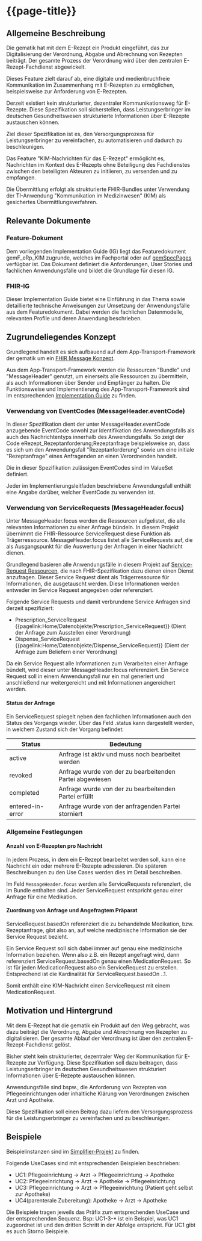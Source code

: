 # {{page-title}}

## Allgemeine Beschreibung

Die gematik hat mit dem E-Rezept ein Produkt eingeführt, das zur Digitalisierung der Verordnung, Abgabe und Abrechnung von Rezepten beiträgt. Der gesamte Prozess der Verordnung wird über den zentralen E-Rezept-Fachdienst abgewickelt.

Dieses Feature zielt darauf ab, eine digitale und medienbruchfreie Kommunikation im Zusammenhang mit E-Rezepten zu ermöglichen, beispielsweise zur Anforderung von E-Rezepten.

Derzeit existiert kein strukturierter, dezentraler Kommunikationsweg für E-Rezepte. Diese Spezifikation soll sicherstellen, dass Leistungserbringer im deutschen Gesundheitswesen strukturierte Informationen über E-Rezepte austauschen können.

Ziel dieser Spezifikation ist es, den Versorgungsprozess für Leistungserbringer zu vereinfachen, zu automatisieren und dadurch zu beschleunigen.

Das Feature "KIM-Nachrichten für das E-Rezept" ermöglicht es, Nachrichten im Kontext des E-Rezepts ohne Beteiligung des Fachdienstes zwischen den beteiligten Akteuren zu initiieren, zu versenden und zu empfangen. 

Die Übermittlung erfolgt als strukturierte FHIR-Bundles unter Verwendung der TI-Anwendung "Kommunikation im Medizinwesen" (KIM) als gesichertes Übermittlungsverfahren.

## Relevante Dokumente

### Feature-Dokument
Dem vorliegenden Implementation Guide (IG) liegt das Featuredokument gemF_eRp_KIM zugrunde, welches im Fachportal oder auf [gemSpecPages](https://gemspec.gematik.de/) verfügbar ist. Das Dokument definiert die Anforderungen, User Stories und fachlichen Anwendungsfälle und bildet die Grundlage für diesen IG.

### FHIR-IG
Dieser Implementation Guide bietet eine Einführung in das Thema sowie detaillierte technische Anweisungen zur Umsetzung der Anwendungsfälle aus dem Featuredokument. Dabei werden die fachlichen Datenmodelle, relevanten Profile und deren Anwendung beschrieben.

## Zugrundeliegendes Konzept

Grundlegend handelt es sich aufbauend auf dem App-Transport-Framework der gematik um ein [FHIR Message Konzept](https://www.hl7.org/fhir/messaging.html).

Aus dem App-Transport-Framework werden die Ressourcen "Bundle" und "MessageHeader" genutzt, um einerseits alle Ressourcen zu übermitteln, als auch Informationen über Sender und Empfänger zu halten. Die Funktionsweise und Implementierung des App-Transport-Framework sind im entsprechenden [Implementation Guide](https://simplifier.net/app-transport-framework/~guides) zu finden.


### Verwendung von EventCodes (MessageHeader.eventCode)

In dieser Spezifikation dient der unter MessageHeader.eventCode anzugebende EventCode sowohl zur Identifikation des Anwendungsfalls als auch des Nachrichtentyps innerhalb des Anwendungsfalls. So zeigt der Code eRezept_Rezeptanforderung;Rezeptanfrage beispielsweise an, dass es sich um den Anwendungsfall "Rezeptanforderung" sowie um eine initiale "Rezeptanfrage" eines Anfragenden an einen Verordnenden handelt.

Die in dieser Spezifikation zulässigen EventCodes sind im ValueSet definiert.

Jeder im Implementierungsleitfaden beschriebene Anwendungsfall enthält eine Angabe darüber, welcher EventCode zu verwenden ist.

### Verwendung von ServiceRequests (MessageHeader.focus)

Unter MessageHeader.focus werden die Ressourcen aufgelistet, die alle relevanten Informationen zu einer Anfrage bündeln. In diesem Projekt übernimmt die FHIR-Ressource ServiceRequest diese Funktion als Trägerressource. MessageHeader.focus listet alle ServiceRequests auf, die als Ausgangspunkt für die Auswertung der Anfragen in einer Nachricht dienen.




Grundlegend basieren alle Anwendungsfälle in diesem Projekt auf [Service-Request Ressourcen](http://hl7.org/fhir/R4/servicerequest.html), die nach FHIR-Spezifikation dazu dienen einen Dienst anzufragen. Dieser Service Request dient als Trägerressource für Informationen, die ausgetauscht werden. Diese Informationen werden entweder im Service Request angegeben oder referenziert.

Folgende Service Requests und damit verbrundene Service Anfragen sind derzeit spezifiziert:

* Prescription_ServiceRequest {{pagelink:Home/Datenobjekte/Prescription_ServiceRequest}} (Dient der Anfrage zum Ausstellen einer Verordnung)
* Dispense_ServiceRequest {{pagelink:Home/Datenobjekte/Dispense_ServiceRequest}} (Dient der Anfrage zum Beliefern einer Verordnung)

Da ein Service Request alle Informationen zum Verarbeiten einer Anfrage bündelt, wird dieser unter MessageHeader.focus referenziert.
Ein Service Request soll in einem Anwendungsfall nur ein mal generiert und anschließend nur weitergereicht und mit Informationen angereichert werden.

#### Status der Anfrage

Ein ServiceRequest spiegelt neben den fachlichen Informationen auch den Status des Vorgangs wieder. Über das Feld .status kann dargestellt werden, in welchem Zustand sich der Vorgang befindet:

| Status           | Bedeutung                                                |
| ---------------- | -------------------------------------------------------- |
| active           | Anfrage ist aktiv und muss noch bearbeitet werden        |
| revoked          | Anfrage wurde von der zu bearbeitenden Partei abgewiesen |
| completed        | Anfrage wurde von der zu bearbeitenden Partei erfüllt    |
| entered-in-error | Anfrage wurde von der anfragenden Partei storniert       |

### Allgemeine Festlegungen

#### Anzahl von E-Rezepten pro Nachricht

In jedem Prozess, in dem ein E-Rezept bearbeitet werden soll, kann eine Nachricht ein oder mehrere E-Rezepte adressieren. Die späteren Beschreibungen zu den Use Cases werden dies im Detail beschreiben.

Im Feld `MessageHeader.focus` werden alle ServiceRequests referenziert, die im Bundle enthalten sind. Jeder ServiceRequest entspricht genau einer Anfrage für eine Medikation.

#### Zuordnung von Anfrage und Angefragtem Präparat

ServiceRequest.basedOn referenziert die zu behandelnde Medikation, bzw. Rezeptanfrage, gibt also an, auf welche medizinische Information sie der Service Request bezieht.

Ein Service Request soll sich dabei immer auf genau eine medizinsiche Information beziehen. Wenn also z.B. ein Rezept angefragt wird, dann referenziert ServiceRequest.basedOn genau einen MedicationRequest. So ist für jeden MedicationRequest also ein ServiceRequest zu erstellen. Entsprechend ist die Kardinalität für ServiceRequest.basedOn ..1.

Somit enthält eine KIM-Nachricht einen ServiceRequest mit einem MedicationRequest.

## Motivation und Hintergrund

Mit dem E-Rezept hat die gematik ein Produkt auf den Weg gebracht, was dazu beiträgt die Verordnung, Abgabe und Abrechnung von Rezepten zu digitalisieren. Der gesamte Ablauf der Verordnung ist über den zentralen E-Rezept-Fachdienst gelöst.

Bisher steht kein strukturierter, dezentraler Weg der Kommunikation für E-Rezepte zur Verfügung. Diese Spezifikation soll dazu beitragen, dass Leistungserbringer im deutschen Gesundheitswesen strukturiert Informationen über E-Rezepte austauschen können.

Anwendungsfälle sind bspw., die Anforderung von Rezepten von Pflegeeinrichtungen oder inhaltliche Klärung von Verordnungen zwischen Arzt und Apotheke.

Diese Spezifikation soll einen Beitrag dazu liefern den Versorgungsprozess für die Leistungserbringer zu vereinfachen und zu beschleunigen.

## Beispiele

Beispielinstanzen sind im [Simplifier-Projekt](https://simplifier.net/erezept-servicerequest/~resources?category=Example&exampletype=Bundle&sortBy=RankScore_desc) zu finden.

Folgende UseCases sind mit entsprechenden Beispielen beschrieben:

* UC1: Pflegeeinrichtung -> Arzt -> Pflegeeinrichtung -> Apotheke
* UC2: Pflegeeinrichtung -> Arzt -> Apotheke -> Pflegeeinrichtung
* UC3: Pflegeeinrichtung -> Arzt -> Pflegeeinrichtung (Patient geht selbst zur Apotheke)
* UC4(parenterale Zubereitung): Apotheke -> Arzt -> Apotheke

Die Beispiele tragen jeweils das Präfix zum entsprechenden UseCase und der entsprechenden Sequenz. Bsp: UC1-3-* ist ein Beispiel, was UC1 zugeordnet ist und den dritten Schritt in der Abfolge entspricht.
Für UC1 gibt es auch Storno Beispiele.
